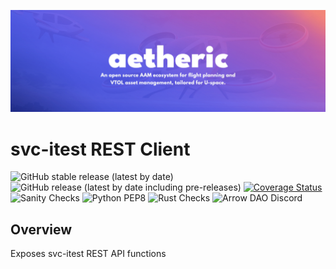 ![Arrow Banner](https://github.com/Arrow-air/tf-github/raw/main/src/templates/doc-banner-services.png)

# svc-itest REST Client

![GitHub stable release (latest by date)](https://img.shields.io/github/v/release/Arrow-air/svc-itest?sort=semver&color=green) ![GitHub release (latest by date including pre-releases)](https://img.shields.io/github/v/release/Arrow-air/svc-itest?include_prereleases) [![Coverage Status](https://coveralls.io/repos/github/Arrow-air/svc-itest/badge.svg?branch=develop)](https://coveralls.io/github/Arrow-air/svc-itest)
![Sanity Checks](https://github.com/arrow-air/svc-itest/actions/workflows/sanity_checks.yml/badge.svg?branch=develop) ![Python PEP8](https://github.com/arrow-air/svc-itest/actions/workflows/python_ci.yml/badge.svg?branch=develop) ![Rust Checks](https://github.com/arrow-air/svc-itest/actions/workflows/rust_ci.yml/badge.svg?branch=develop) 
![Arrow DAO Discord](https://img.shields.io/discord/853833144037277726?style=plastic)

## Overview

Exposes svc-itest REST API functions
